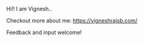 Hi!! I am Vignesh..

Checkout more about me: https://vigneshrajsb.com/


Feedback and input welcome!



